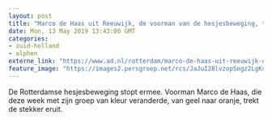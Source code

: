 ```yaml
---
layout: post
title: "Marco de Haas uit Reeuwijk, de voorman van de hesjesbeweging, trekt de stekker eruit."
date: Mon, 13 May 2019 13:43:00 GMT
categories: 
- zuid-holland 
- alphen 
externe_link: "https://www.ad.nl/rotterdam/marco-de-haas-uit-reeuwijk-de-voorman-van-de-hesjesbeweging-trekt-de-stekker-eruit~a7103574/"
feature_image: "https://images2.persgroep.net/rcs/JaJuI28lvzopSngz2LgKcYLVt9o/diocontent/147958308/_fitwidth/400/?appId=21791a8992982cd8da851550a453bd7f&quality=0.7"
---
```


De Rotterdamse hesjesbeweging stopt ermee. Voorman Marco de Haas, die deze week met zijn groep van kleur veranderde, van geel naar oranje, trekt de stekker eruit.
